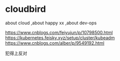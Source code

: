 # cloudbird
 
about cloud ,about happy xx ,about dev-ops
 

https://www.cnblogs.com/feiyujun/p/10798500.html
https://kubernetes.feisky.xyz/setup/cluster/kubeadm
https://www.cnblogs.com/alber/p/9549192.html

犯得上反对
